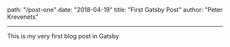 path: "/post-one"
date: "2018-04-19"
title: "First Gatsby Post"
author: "Peter Krevenets"

---

This is my very first blog post in Gatsby
